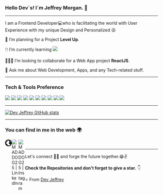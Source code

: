 ### Hello Dev´s! I´m Jeffrey Morgan. 👋

---

I am a Frontend Developer💻who is  facilitating the world with User Experience with my unique Design and Personalized 😜
 
 🔭 I’m planning for a Project **Level Up**.
 
 🖱️ I’m currently learning <img src="https://img.shields.io/badge/-React-000000?style=flat&logo=react&logoColor=00c8ff">
 
 🧑‍🤝‍🧑 I’m looking to collaborate for a Web App project **ReactJS**.
 
 💬 Ask me about Web Development, Apps, and any Tech-related stuff.


---


### Tech & Tools Preference

<img src = "https://img.shields.io/badge/-HTML5-E34F26?style=flat&logo=html5&logoColor=white"> <img src = "https://img.shields.io/badge/-CSS3-1572B6?style=flat&logo=css3&logoColor=white"> <img src="https://img.shields.io/badge/-JavaScript-eed718?style=flat&logo=javascript&logoColor=ffffff">
<img src="https://img.shields.io/badge/-Tailwind-cc6699?style=flat&logo=tailwind&logoColor=ffffff"> <img src="https://img.shields.io/badge/-React-000000?style=flat&logo=react&logoColor=00c8ff"> <img src="https://img.shields.io/badge/-Node.js-3C873A?style=flat&logo=Node.js&logoColor=white">
<img src="http://img.shields.io/badge/-Git-F1502F?style=flat&logo=git&logoColor=FFFFFF"> <img src="http://img.shields.io/badge/-Github-000000?style=flat&logo=github&logoColor=FFFFFF"> <img src="http://img.shields.io/badge/-VS%20Code-007ACC?style=flat&logo=visual%20studio%20code&logoColor=white"> <img src="http://img.shields.io/badge/-Netlify-65B741?style=flat&logo=netlify&logoColor=white">

 ---

[![Dev Jeffrey GitHub stats](https://github-readme-stats.vercel.app/api?username=MADDOG25)](https://github.com/anuraghazra/github-readme-stats)

---


### You can find in me in the web 🌍
[<img align="left" alt="MADDOG25" width="22px" src="https://raw.githubusercontent.com/iconic/open-iconic/master/svg/globe.svg" />][website]
[<img align="left" alt="MADDOG25 | LinkedIn" width="22px" src="https://cdn.jsdelivr.net/npm/simple-icons@v3/icons/linkedin.svg" />][linkedin]
[<img align="left" alt="MADDOG25 | Instagram" width="22px" src="https://cdn.jsdelivr.net/npm/simple-icons@v3/icons/instagram.svg" />][instagram]

<br/>

---

Let's connect 👨‍💻 and forge the future together.😁✌

**Check the Repositories and don't forget to give a star.** 👇

:star: From [Dev Jeffrey](https://github.com/MADDOG25)

[website]: portfolio-devjeffrey.netlify.app
[youtube]: https://www.youtube.com/channel/UCYt3thoR8nfBXE69jpQ7WNA
[instagram]: https://www.instagram.com/devjeffrey/
[linkedin]: https://www.linkedin.com/in/dev-jeffrey/
